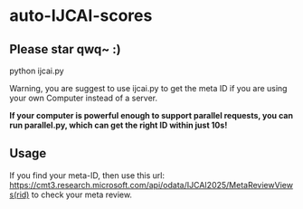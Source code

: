
# auto-IJCAI-scores
## Please star qwq~ :)
python ijcai.py

Warning, you are suggest to use ijcai.py to get the meta ID if you are using your own Computer instead of a server.

**If your computer is powerful enough to support parallel requests, you can run parallel.py, which can get the right ID within just 10s!**

## Usage
If you find your meta-ID, then use this url: https://cmt3.research.microsoft.com/api/odata/IJCAI2025/MetaReviewViews(rid) to check your meta review.
